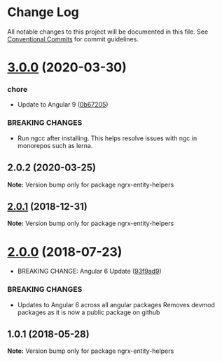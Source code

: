 # Change Log

All notable changes to this project will be documented in this file.
See [Conventional Commits](https://conventionalcommits.org) for commit guidelines.

# [3.0.0](https://gitlab.rtd.systems/dh3/npm-packages/npm-modules/compare/ngrx-entity-helpers@2.0.2...ngrx-entity-helpers@3.0.0) (2020-03-30)


### chore

* Update to Angular 9 ([0b67205](https://gitlab.rtd.systems/dh3/npm-packages/npm-modules/commit/0b67205e48aae8a496f85f1bdff945e29c375bf0))


### BREAKING CHANGES

* Run ngcc after installing.
This helps resolve issues with ngc in monorepos such as lerna.





## 2.0.2 (2020-03-25)

**Note:** Version bump only for package ngrx-entity-helpers





## [2.0.1](https://gitlab.nextfaze.com/nextfaze/npm-modules/compare/ngrx-entity-helpers@2.0.0...ngrx-entity-helpers@2.0.1) (2018-12-31)

**Note:** Version bump only for package ngrx-entity-helpers





<a name="2.0.0"></a>
# [2.0.0](https://gitlab.nextfaze.com/nextfaze/npm-modules/compare/ngrx-entity-helpers@1.0.1...ngrx-entity-helpers@2.0.0) (2018-07-23)


* BREAKING CHANGE: Angular 6 Update ([93f9ad9](https://gitlab.nextfaze.com/nextfaze/npm-modules/commit/93f9ad9))


### BREAKING CHANGES

* Updates to Angular 6 across all angular packages
Removes devmod packages as it is now a public package on github




<a name="1.0.1"></a>
## 1.0.1 (2018-05-28)




**Note:** Version bump only for package ngrx-entity-helpers
